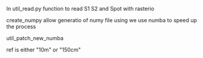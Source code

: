 In util_read.py function to read S1 S2 and Spot with rasterio 

create_numpy allow generatio of numy file using we use numba to speed up the process

util_patch_new_numba

ref is either "10m" or "150cm"